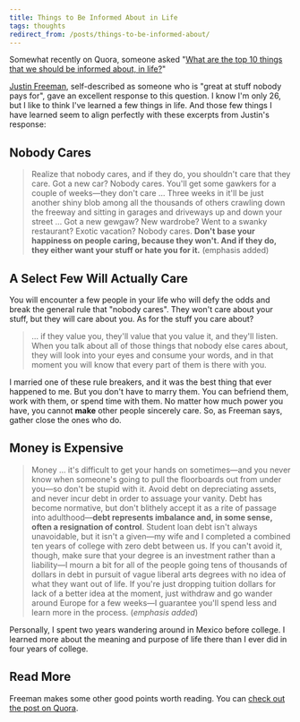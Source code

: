 ```yaml
---
title: Things to Be Informed About in Life
tags: thoughts
redirect_from: /posts/things-to-be-informed-about/
---
```


Somewhat recently on Quora, someone asked "[What are the top 10 things that we should be informed about, in life?](http://www.quora.com/Life/What-are-the-top-10-things-that-we-should-be-informed-about-in-life)"

[Justin Freeman](http://www.quora.com/Justin-Freeman), self-described as someone who is "great at stuff nobody pays for", gave an excellent response to this question. I know I'm only 26, but I like to think I've learned a few things in life. And those few things I have learned seem to align perfectly with these excerpts from Justin's response:

## Nobody Cares

> Realize that nobody cares, and if they do, you shouldn't care that they care. Got a new car? Nobody cares. You'll get some gawkers for a couple of weeks—they don't care … Three weeks in it'll be just another shiny blob among all the thousands of others crawling down the freeway and sitting in garages and driveways up and down your street … Got a new gewgaw? New wardrobe? Went to a swanky restaurant? Exotic vacation? Nobody cares. **Don't base your happiness on people caring, because they won't. And if they do, they either want your stuff or hate you for it.** (emphasis added)


## A Select Few Will Actually Care

You will encounter a few people in your life who will defy the odds and break the general rule that "nobody cares". They won't care about your stuff, but they will care about you. As for the stuff you care about?

> … if they value you, they'll value that you value it, and they'll listen. When you talk about all of those things that nobody else cares about, they will look into your eyes and consume your words, and in that moment you will know that every part of them is there with you.

I married one of these rule breakers, and it was the best thing that ever happened to me. But you don't have to marry them. You can befriend them, work with them, or spend time with them. No matter how much power you have, you cannot **make** other people sincerely care. So, as Freeman says, gather close the ones who do.


## Money is Expensive

> Money … it's difficult to get your hands on sometimes—and you never know when someone's going to pull the floorboards out from under you—so don't be stupid with it. Avoid debt on depreciating assets, and never incur debt in order to assuage your vanity. Debt has become normative, but don't blithely accept it as a rite of passage into adulthood—**debt represents imbalance and, in some sense, often a resignation of control**. Student loan debt isn't always unavoidable, but it isn't a given—my wife and I completed a combined ten years of college with zero debt between us. If you can't avoid it, though, make sure that your degree is an investment rather than a liability—I mourn a bit for all of the people going tens of thousands of dollars in debt in pursuit of vague liberal arts degrees with no idea of what they want out of life. If you're just dropping tuition dollars for lack of a better idea at the moment, just withdraw and go wander around Europe for a few weeks—I guarantee you'll spend less and learn more in the process. (*emphasis added*)

Personally, I spent two years wandering around in Mexico before college. I learned more about the meaning and purpose of life there than I ever did in four years of college.

## Read More

Freeman makes some other good points worth reading. You can [check out the post on Quora](http://www.quora.com/Life/What-are-the-top-10-things-that-we-should-be-informed-about-in-life).
